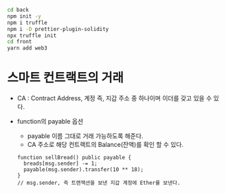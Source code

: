 ```bash
cd back
npm init -y
npm i truffle
npm i -D prettier-plugin-solidity
npx truffle init
cd front
yarn add web3
```

# 스마트 컨트랙트의 거래

- CA : Contract Address, 계정 즉, 지갑 주소 중 하나이며 이더를 갖고 있을 수 있다.

- function의 payable 옵션
  - payable 이름 그대로 거래 가능하도록 해준다.
  - CA 주소로 해당 컨트랙트의 Balance(잔액)를 확인 할 수 있다.
  ```solidity
  function sellBread() public payable {
    breads[msg.sender] -= 1;
    payable(msg.sender).transfer(10 ** 18);
  }
  // msg.sender, 즉 트랜잭션을 보낸 지갑 계정에 Ether를 보낸다.
  ```
